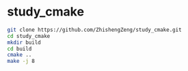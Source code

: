 # study_cmake

```bash
git clone https://github.com/ZhishengZeng/study_cmake.git
cd study_cmake
mkdir build
cd build
cmake ..
make -j 8
```
